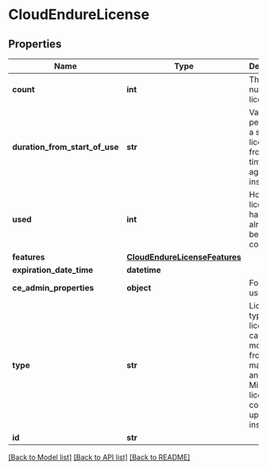 # CloudEndureLicense

## Properties
Name | Type | Description | Notes
------------ | ------------- | ------------- | -------------
**count** | **int** | The total number of licenses. | [optional]
**duration_from_start_of_use** | **str** | Validity period for a a single license from the time of agent installation. | [optional]
**used** | **int** | How many licenses have already been consumed. | [optional]
**features** | [**CloudEndureLicenseFeatures**](CloudEndureLicenseFeatures.md) |  | [optional]
**expiration_date_time** | **datetime** |  | [optional]
**ce_admin_properties** | **object** | For internal use. | [optional]
**type** | **str** | License type. DR licenses can be moved from one machine to another. Migration licenses are consumed upon installation. | [optional]
**id** | **str** |  | [optional]

[[Back to Model list]](API_README.md#documentation-for-models) [[Back to API list]](API_README.md#documentation-for-api-endpoints) [[Back to README]](API_README.md)

